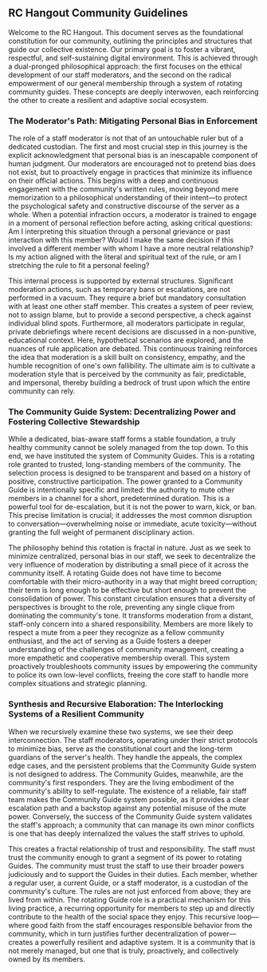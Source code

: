 ## RC Hangout Community Guidelines

Welcome to the RC Hangout. This document serves as the foundational constitution for our community, outlining the principles and structures that guide our collective existence. Our primary goal is to foster a vibrant, respectful, and self-sustaining digital environment. This is achieved through a dual-pronged philosophical approach: the first focuses on the ethical development of our staff moderators, and the second on the radical empowerment of our general membership through a system of rotating community guides. These concepts are deeply interwoven, each reinforcing the other to create a resilient and adaptive social ecosystem.

### The Moderator's Path: Mitigating Personal Bias in Enforcement

The role of a staff moderator is not that of an untouchable ruler but of a dedicated custodian. The first and most crucial step in this journey is the explicit acknowledgment that personal bias is an inescapable component of human judgment. Our moderators are encouraged not to pretend bias does not exist, but to proactively engage in practices that minimize its influence on their official actions. This begins with a deep and continuous engagement with the community's written rules, moving beyond mere memorization to a philosophical understanding of their intent—to protect the psychological safety and constructive discourse of the server as a whole. When a potential infraction occurs, a moderator is trained to engage in a moment of personal reflection before acting, asking critical questions: Am I interpreting this situation through a personal grievance or past interaction with this member? Would I make the same decision if this involved a different member with whom I have a more neutral relationship? Is my action aligned with the literal and spiritual text of the rule, or am I stretching the rule to fit a personal feeling?

This internal process is supported by external structures. Significant moderation actions, such as temporary bans or escalations, are not performed in a vacuum. They require a brief but mandatory consultation with at least one other staff member. This creates a system of peer review, not to assign blame, but to provide a second perspective, a check against individual blind spots. Furthermore, all moderators participate in regular, private debriefings where recent decisions are discussed in a non-punitive, educational context. Here, hypothetical scenarios are explored, and the nuances of rule application are debated. This continuous training reinforces the idea that moderation is a skill built on consistency, empathy, and the humble recognition of one's own fallibility. The ultimate aim is to cultivate a moderation style that is perceived by the community as fair, predictable, and impersonal, thereby building a bedrock of trust upon which the entire community can rely.

### The Community Guide System: Decentralizing Power and Fostering Collective Stewardship

While a dedicated, bias-aware staff forms a stable foundation, a truly healthy community cannot be solely managed from the top down. To this end, we have instituted the system of Community Guides. This is a rotating role granted to trusted, long-standing members of the community. The selection process is designed to be transparent and based on a history of positive, constructive participation. The power granted to a Community Guide is intentionally specific and limited: the authority to mute other members in a channel for a short, predetermined duration. This is a powerful tool for de-escalation, but it is not the power to warn, kick, or ban. This precise limitation is crucial; it addresses the most common disruption to conversation—overwhelming noise or immediate, acute toxicity—without granting the full weight of permanent disciplinary action.

The philosophy behind this rotation is fractal in nature. Just as we seek to minimize centralized, personal bias in our staff, we seek to decentralize the very influence of moderation by distributing a small piece of it across the community itself. A rotating Guide does not have time to become comfortable with their micro-authority in a way that might breed corruption; their term is long enough to be effective but short enough to prevent the consolidation of power. This constant circulation ensures that a diversity of perspectives is brought to the role, preventing any single clique from dominating the community's tone. It transforms moderation from a distant, staff-only concern into a shared responsibility. Members are more likely to respect a mute from a peer they recognize as a fellow community enthusiast, and the act of serving as a Guide fosters a deeper understanding of the challenges of community management, creating a more empathetic and cooperative membership overall. This system proactively troubleshoots community issues by empowering the community to police its own low-level conflicts, freeing the core staff to handle more complex situations and strategic planning.

### Synthesis and Recursive Elaboration: The Interlocking Systems of a Resilient Community

When we recursively examine these two systems, we see their deep interconnection. The staff moderators, operating under their strict protocols to minimize bias, serve as the constitutional court and the long-term guardians of the server's health. They handle the appeals, the complex edge cases, and the persistent problems that the Community Guide system is not designed to address. The Community Guides, meanwhile, are the community's first responders. They are the living embodiment of the community's ability to self-regulate. The existence of a reliable, fair staff team makes the Community Guide system possible, as it provides a clear escalation path and a backstop against any potential misuse of the mute power. Conversely, the success of the Community Guide system validates the staff's approach; a community that can manage its own minor conflicts is one that has deeply internalized the values the staff strives to uphold.

This creates a fractal relationship of trust and responsibility. The staff must trust the community enough to grant a segment of its power to rotating Guides. The community must trust the staff to use their broader powers judiciously and to support the Guides in their duties. Each member, whether a regular user, a current Guide, or a staff moderator, is a custodian of the community's culture. The rules are not just enforced from above; they are lived from within. The rotating Guide role is a practical mechanism for this living practice, a recurring opportunity for members to step up and directly contribute to the health of the social space they enjoy. This recursive loop—where good faith from the staff encourages responsible behavior from the community, which in turn justifies further decentralization of power—creates a powerfully resilient and adaptive system. It is a community that is not merely managed, but one that is truly, proactively, and collectively owned by its members.
